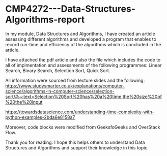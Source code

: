# CMP4272---Data-Structures-Algorithms-report
In my module, Data Structures and Algorithms, I have created an article assessing different algorithms and developed a program that enables to record run-time and efficiency of the algorithms which is concluded in the article.

I have attached the pdf article and also the file which includes the code to all of implmentation and assessments of the following programmes: Linear Search, Binary Search, Selection Sort, Quick Sort.

All information were sourced from lecture slides and the following:
https://www.studysmarter.co.uk/explanations/computer-science/algorithms-in-computer-science/selection-sort/#:~:text=Selection%20Sort%20has%20a%20time,the%20size%20of%20the%20input

https://towardsdatascience.com/understanding-time-complexity-with-python-examples-2bda6e8158a7

Moreover, code blocks were modified from GeeksfoGeeks and OverStack Flow.

Thank you for reading. I hope this helps others to understand Data Structures and Algorithms and support their knowledge in this topic.
